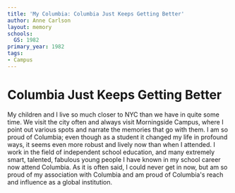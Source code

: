 ```yaml
---
title: 'My Columbia: Columbia Just Keeps Getting Better'
author: Anne Carlson
layout: memory
schools:
  GS: 1982
primary_year: 1982
tags:
- Campus
---
```

# Columbia Just Keeps Getting Better

My children and I live so much closer to NYC than we have in quite some time.  We visit the city often and always visit Morningside Campus, where I point out various spots and narrate the memories that go with them. I am so proud of Columbia; even though as a student it changed my life in profound ways, it seems even more robust and lively now than when I attended. I work in the field of independent school education, and many extremely smart, talented, fabulous young people I have known in my school career now attend Columbia. As it is often said, I could never get in now, but am so proud of my association with Columbia and am proud of Columbia's reach and influence as a global institution.
